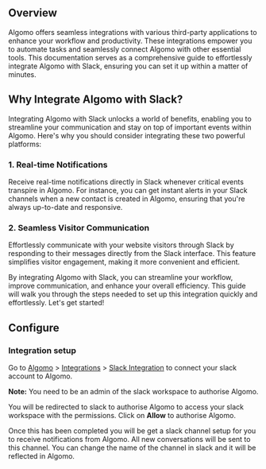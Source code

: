 ## Overview

Algomo offers seamless integrations with various third-party applications to enhance your workflow and productivity. These integrations empower you to automate tasks and seamlessly connect Algomo with other essential tools. This documentation serves as a comprehensive guide to effortlessly integrate Algomo with Slack, ensuring you can set it up within a matter of minutes.

## Why Integrate Algomo with Slack?

Integrating Algomo with Slack unlocks a world of benefits, enabling you to streamline your communication and stay on top of important events within Algomo. Here's why you should consider integrating these two powerful platforms:

### 1. Real-time Notifications

Receive real-time notifications directly in Slack whenever critical events transpire in Algomo. For instance, you can get instant alerts in your Slack channels when a new contact is created in Algomo, ensuring that you're always up-to-date and responsive.

### 2. Seamless Visitor Communication

Effortlessly communicate with your website visitors through Slack by responding to their messages directly from the Slack interface. This feature simplifies visitor engagement, making it more convenient and efficient.

By integrating Algomo with Slack, you can streamline your workflow, improve communication, and enhance your overall efficiency. This guide will walk you through the steps needed to set up this integration quickly and effortlessly. Let's get started!

## Configure

### Integration setup

Go to [Algomo](https://app.algomo.com) > [Integrations](https://app.algomo.com/integrations) > [Slack Integration](https://app.algomo.com/integrations/slack) to connect your slack account to Algomo.

**Note:** You need to be an admin of the slack workspace to authorise Algomo.

You will be redirected to slack to authorise Algomo to access your slack workspace with the permissions. Click on **Allow** to authorise Algomo.

Once this has been completed you will be get a slack channel setup for you to receive notifications from Algomo. All new conversations will be sent to this channel. You can change the name of the channel in slack and it will be reflected in Algomo.
